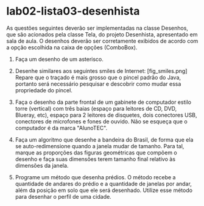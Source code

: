 # lab02-lista03-desenhista
As questões seguintes deverão ser implementadas na classe Desenhos, que são acionados pela classe Tela, do projeto Desenhista, apresentado em sala de aula. O desenhos deverão ser corretamente exibidos de acordo com a opção escolhida na caixa de opções (ComboBox).

1. Faça um desenho de um asterisco.

2. Desenhe similares aos seguintes smiles de Internet:
[fig_smiles.png]
Repare que o traçado é mais grosso que o pincel padrão do Java, portanto será necessário pesquisar e descobrir como mudar essa propriedade do pincel.

3. Faça o desenho da parte frontal de um gabinete de computador estilo torre (vertical) com três baias (espaço para leitores de CD, DVD, Blueray, etc), espaço para 2 leitores de disquetes, dois conectores USB, conectores de microfones e fones de ouvido. Não se esqueça que o computador é da marca "AlunoTEC".

4. Faça um algoritmo que desenhe a bandeira do Brasil, de forma que ela se auto-redimensione quando a janela mudar de tamanho. Para tal, marque as proporções das figuras geométricas que compõem o desenho e faça suas dimensões terem tamanho final relativo às dimensões da janela.

5. Programe um método que desenha prédios. O método recebe a quantidade de andares do prédio e a quantidade de janelas por andar, além da posição em solo que ele será desenhado. Utilize esse método para desenhar o perfil de uma cidade.
